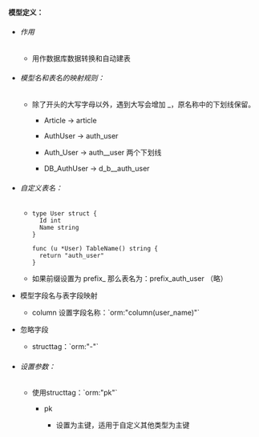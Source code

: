 
#### 模型定义：

* ###### 作用

  * 用作数据库数据转换和自动建表
* ###### 模型名和表名的映射规则：

  * 除了开头的大写字母以外，遇到大写会增加 \_，原名称中的下划线保留。

    * Article  -&gt; article

    * AuthUser -&gt; auth\_user

    * Auth\_User -&gt; auth\_\_user      两个下划线

    * DB\_AuthUser -&gt; d\_b\_\_auth\_user
* ###### 自定义表名：

  * ```
    type User struct {
      Id int
      Name string
    }

    func (u *User) TableName() string {
      return "auth_user"
    }
    ```
  * 如果前缀设置为 prefix\_ 那么表名为：prefix\_auth\_user    （略）
* 模型字段名与表字段映射

  * column 设置字段名称：\`orm:"column\(user\_name\)"\`

* 忽略字段

  * structtag：\`orm:"-"\`

* ###### 设置参数：

  * 使用structtag：\`orm:"pk"\`

    * pk

      * 设置为主键，适用于自定义其他类型为主键




